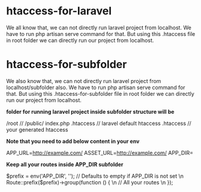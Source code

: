 # htaccess-for-laravel
We all know that, we can not directly run laravel project from localhost. We have to run php artisan serve command for that. But using this .htaccess file in root folder we can directly run our project from localhost.

# htaccess-for-subfolder
We also know that, we can not directly run laravel project from localhost/subfolder also. We have to run php artisan serve command for that. But using this .htaccess-for-subfolder file in root folder we can directly run our project from localhost.

**folder for running laravel project inside subfolder structure will be**

/root
    /<subfolder>/
        /public/
            index.php
            .htaccess // laravel default htaccess
        .htaccess // your generated htaccess


**Note that you need to add below content in your env**

APP_URL=http://example.com/<subfolder>
ASSET_URL=http://example.com/<subfolder>
APP_DIR=<subfolder>

**Keep all your routes inside APP_DIR subfolder**

$prefix = env('APP_DIR', ''); // Defaults to empty if APP_DIR is not set \n
Route::prefix($prefix)->group(function () { \n
    // All your routes \n
});
